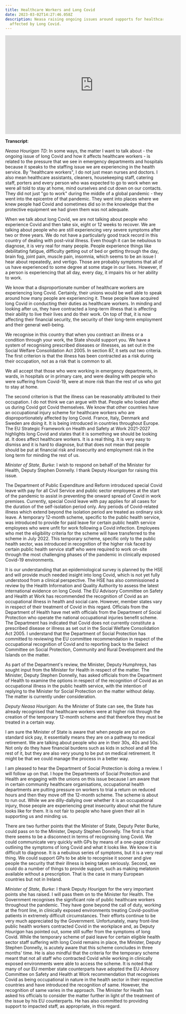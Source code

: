 ```yaml
---
title: Healthcare Workers and Long Covid
date: 2023-03-02T14:27:46.058Z
description: Neasa raising ongoing issues around supports for healthcare workers
  affected by Long Covid.
---
```

<iframe width="560" height="315" src="https://www.youtube.com/embed/qA11LiXgFlc" title="YouTube video player" frameborder="0" allow="accelerometer; autoplay; clipboard-write; encrypted-media; gyroscope; picture-in-picture; web-share" allowfullscreen></iframe>

**Transcript**:

*Neasa Hourigan TD*: In some ways, the matter I want to talk about - the ongoing issue of long Covid and how it affects healthcare workers - is related to the pressure that we see in emergency departments and hospitals because it speaks to the staffing issue we are experiencing in the health service. By "healthcare workers", I do not just mean nurses and doctors. I also mean healthcare assistants, cleaners, housekeeping staff, catering staff, porters and every person who was expected to go to work when we were all told to stay at home, mind ourselves and cut down on our contacts. They did not just "go to work" during the middle of a global pandemic - they went into the epicentre of that pandemic. They went into places where we knew people had Covid and sometimes did so in the knowledge that the protective equipment we had given them was not adequate.

When we talk about long Covid, we are not talking about people who experience Covid and then take six, eight or 12 weeks to recover. We are talking about people who are still experiencing very severe symptoms after two or three years. We do not have a particularly good track record in this country of dealing with post-viral illness. Even though it can be nebulous to diagnose, it is very real for many people. People experience things like debilitating fatigue, difficulty getting out of bed or getting through the day, brain fog, joint pain, muscle pain, insomnia, which seems to be an issue I hear about repeatedly, and vertigo. Those are probably symptoms that all of us have experienced to some degree at some stage in our lives. However, if a person is experiencing that all day, every day, it impairs his or her ability to work.

We know that a disproportionate number of healthcare workers are experiencing long Covid. Certainly, their unions would be well able to speak around how many people are experiencing it. These people have acquired long Covid in conducting their duties as healthcare workers. In minding and looking after us, they have contracted a long-term illness that is affecting their ability to live their lives and do their work. On top of that, it is now affecting their financial security, the security of their long-term employment and their general well-being.

We recognise in this country that when you contract an illness or a condition through your work, the State should support you. We have a system of recognising prescribed diseases or illnesses, as set out in the Social Welfare Consolidation Act 2005. In section 87, it sets out two criteria. The first criterion is that the illness has been contracted as a risk during their occupation, not as a risk that is common to all.

We all accept that those who were working in emergency departments, in wards, in hospitals or in primary care, and were dealing with people who were suffering from Covid-19, were at more risk than the rest of us who got to stay at home.

The second criterion is that the illness can be reasonably attributed to their occupation. I do not think we can argue with that. People who looked after us during Covid got Covid themselves. We know that other countries have an occupational injury scheme for healthcare workers who are disproportionately affected by long Covid. France, Italy, Denmark and Sweden are doing it. It is being introduced in countries throughout Europe. The EU Strategic Framework on Health and Safety at Work 2021-2027 highlights long Covid and states that it is something we should be looking at. It does affect healthcare workers. It is a real thing. It is very easy to dismiss and it is hard to diagnose, but that does not mean that people should be put at financial risk and insecurity and employment risk in the long term for minding the rest of us.

*Minister of State, Burke*: I wish to respond on behalf of the Minister for Health, Deputy Stephen Donnelly. I thank Deputy *Hourigan* for raising this issue.

The Department of Public Expenditure and Reform introduced special Covid leave with pay for all Civil Service and public sector employees at the start of the pandemic to assist in preventing the onward spread of Covid in work premises. Currently, special Covid leave with pay applies for all cases for the duration of the self-isolation period only. Any periods of Covid-related illness which extend beyond the isolation period are treated as ordinary sick leave. A temporary 12-month scheme, specific to the public health service, was introduced to provide for paid leave for certain public health service employees who were unfit for work following a Covid infection. Employees who met the eligibility criteria for the scheme will have transferred to the scheme in July 2022. This temporary scheme, specific only to the public health sector, was introduced in recognition of the higher risk faced by certain public health service staff who were required to work on-site through the most challenging phases of the pandemic in clinically exposed Covid-19 environments.

It is our understanding that an epidemiological survey is planned by the HSE and will provide much needed insight into long Covid, which is not yet fully understood from a clinical perspective. The HSE has also commissioned a review by the Health Information and Quality Authority to assess the latest international evidence on long Covid. The EU Advisory Committee on Safety and Health at Work has recommended the recognition of Covid as an occupational illness in health and social care. However, member states vary in respect of their treatment of Covid in this regard. Officials from the Department of Health have met with officials from the Department of Social Protection who operate the national occupational injuries benefit scheme. The Department has indicated that Covid does not currently constitute a prescribed disease or illness as set out in the Social Welfare Consolidation Act 2005. I understand that the Department of Social Protection has committed to reviewing the EU committee recommendation in respect of the occupational recognition of Covid and to reporting back to the Select Committee on Social Protection, Community and Rural Development and the Islands on the matter.

As part of the Department's review, the Minister, Deputy Humphreys, has sought input from the Minister for Health in respect of the matter. The Minister, Deputy Stephen Donnelly, has asked officials from the Department of Health to examine the options in respect of the recognition of Covid as an occupational illness in the public health service, with the intention of replying to the Minister for Social Protection on the matter without delay. The matter is currently under consideration.

*Deputy Neasa Hourigan*: As the Minister of State can see, the State has already recognised that healthcare workers were at higher risk through the creation of the temporary 12-month scheme and that therefore they must be treated in a certain way.

I am sure the Minister of State is aware that when people are put on standard sick pay, it essentially means they are on a pathway to medical retirement. We are talking about people who are in their 30s, 40s and 50s. Not only do they have financial burdens such as kids in school and all the rest of it, but they are also very young to be put on medical retirement. It might be that we could manage the process in a better way.

I am pleased to hear the Department of Social Protection is doing a review. I will follow up on that. I hope the Departments of Social Protection and Health are engaging with the unions on this issue because I am aware that in certain community healthcare organisations, occupational health departments are putting pressure on workers to trial a return on reduced hours and then they move off the 12-month scheme. The scheme is about to run out. While we are dilly-dallying over whether it is an occupational injury, those people are experiencing great insecurity about what the future looks like for them. It is not fair to people who have given their all in supporting us and minding us.

There are two further points that the Minister of State, Deputy Peter Burke, could pass on to the Minister, Deputy Stephen Donnelly. The first is that there seems to be a disconnect in terms of recognising long Covid. We could communicate very quickly with GPs by means of a one-page circular outlining the symptoms of long Covid and what it looks like. We know it is difficult to diagnose. It is a nebulous series of symptoms, but it is a very real thing. We could support GPs to be able to recognise it sooner and give people the security that their illness is being taken seriously. Second, we could do a number of things to provide support, such as making melatonin available without a prescription. That is the case in many European countries but not in Ireland.

*Minister of State, Burke*: I thank Deputy *Hourigan* for the very important points she has raised. I will pass them on to the Minister for Health. The Government recognises the significant role of public healthcare workers throughout the pandemic. They have gone beyond the call of duty, working at the front line, in clinically exposed environments treating Covid-positive patients in extremely difficult circumstances. Their efforts continue to be very much appreciated by the Government. Unfortunately, many front-line public health workers contracted Covid in the workplace and, as Deputy *Hourigan* has pointed out, some still suffer from the symptoms of long Covid. While the temporary scheme of paid leave for certain eligible health sector staff suffering with long Covid remains in place, the Minister, Deputy Stephen Donnelly, is acutely aware that this scheme concludes in three months' time. He is also mindful that the criteria for the temporary scheme meant that not all staff who contracted Covid while working in clinically exposed environments were able to access the scheme. It is noted that many of our EU member state counterparts have adopted the EU Advisory Committee on Safety and Health at Work recommendation that recognises Covid as being occupational in nature in the health sector in their respective countries and have introduced the recognition of same. However, the recognition of same varies in the approach. The Minister for Health has asked his officials to consider the matter further in light of the treatment of the issue by his EU counterparts. He has also committed to providing support to impacted staff, as appropriate, in this regard.